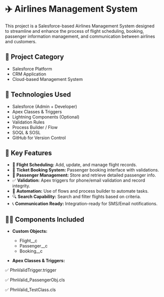 # ✈️ Airlines Management System

This project is a Salesforce-based Airlines Management System designed to streamline and enhance the process of flight scheduling, booking, passenger information management, and communication between airlines and customers.

## 📌 Project Category
- Salesforce Platform
- CRM Application
- Cloud-based Management System

## 🔧 Technologies Used
- Salesforce (Admin + Developer)
- Apex Classes & Triggers
- Lightning Components (Optional)
- Validation Rules
- Process Builder / Flow
- SOQL & SOSL
- GitHub for Version Control

## 🚀 Key Features

- 🛫 **Flight Scheduling:** Add, update, and manage flight records.
- 🎫 **Ticket Booking System:** Passenger booking interface with validations.
- 🧍 **Passenger Management:** Store and retrieve detailed passenger info.
- ✅ **Validation:** Apex triggers for phone/email validation and record integrity.
- 📄 **Automation:** Use of flows and process builder to automate tasks.
- 🔍 **Search Capability:** Search and filter flights based on criteria.
- 📞 **Communication Ready:** Integration-ready for SMS/Email notifications.

## 🧑‍💻 Components Included

- **Custom Objects:**
  - Flight__c
  - Passenger__c
  - Booking__c

- **Apex Classes & Triggers:**
  
✅ PhnValidTrigger.trigger

✅ PhnValid_PassengerObj.cls

✅ PhnValid_TestClass.cls

